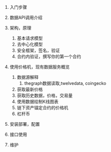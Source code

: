 1. 入门步骤
1. 数据API调用介绍 
1. 架构，原理
   1. 基本请求模型
   1. 去中心化模型
   1. 安全框架，签名，验证
   1. 合约内验证，撰写你的第一个合约

1. 使用价格机，现有数据服务概览
   1. 数据源解释
       1. thegraph数据读取,twelvedata, coingecko
   1. 获取最新价格
   1. 获取历史数据，价格，交易量
   1. 使用数据绘制K线图表
   1. 链下资产锚定合约的价格机 
   1. 杠杆币


1.  安装部署，配置
1.  接口使用
1.  维护
